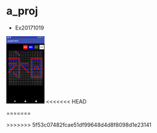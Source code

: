 # a_proj
<p align="left">
  <ul>
    <li>Ex20171019</li>
  </ul>
  <img src="https://raw.githubusercontent.com/www10240mb/a_proj/master/Ex20171019.png" width="20%"/>
<<<<<<< HEAD
</p>
=======
</p>
>>>>>>> 5f53c07482fcae51df99648d4d8f8098d1e23141
